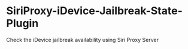 SiriProxy-iDevice-Jailbreak-State-Plugin
========================================

Check the iDevice jailbreak availability using Siri Proxy Server